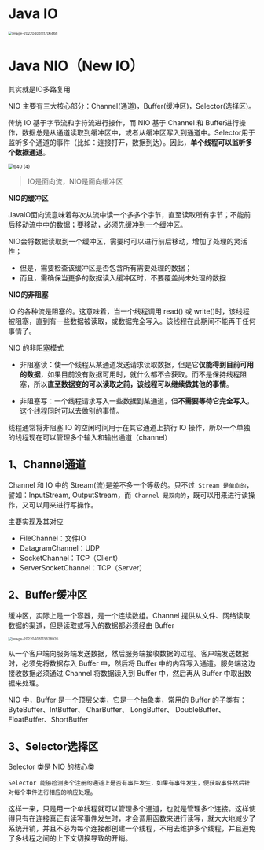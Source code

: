 # Java IO

<img src="https://cdn.jsdelivr.net/gh/YiENx1205/cloudimgs/notes/202204061117929.png" alt="image-20220406111706468" style="zoom:50%;" />



# Java NIO（New IO）

其实就是IO多路复用

NIO 主要有三大核心部分：Channel(通道)，Buffer(缓冲区)，Selector(选择区)。

传统 IO 基于字节流和字符流进行操作，而 NIO 基于 Channel 和 Buffer进行操作，数据总是从通道读取到缓冲区中，或者从缓冲区写入到通道中。Selector用于监听多个通道的事件（比如：连接打开，数据到达）。因此，**单个线程可以监听多个数据通道**。

<img src="https://cdn.jsdelivr.net/gh/YiENx1205/cloudimgs/notes/202207191651377.png" alt="640 (4)" style="zoom:67%;" />

> IO是面向流，NIO是面向缓冲区

**NIO的缓冲区**

JavaIO面向流意味着每次从流中读一个多多个字节，直至读取所有字节；不能前后移动流中中的数据；要移动，必须先缓冲到一个缓冲区。

NIO会将数据读取到一个缓冲区，需要时可以进行前后移动，增加了处理的灵活性；

- 但是，需要检查该缓冲区是否包含所有需要处理的数据；
- 而且，需确保当更多的数据读入缓冲区时，不要覆盖尚未处理的数据

**NIO的非阻塞**

IO 的各种流是阻塞的。这意味着，当一个线程调用 read() 或 write()时，该线程被阻塞，直到有一些数据被读取，或数据完全写入。该线程在此期间不能再干任何事情了。

NIO 的非阻塞模式

- 非阻塞读：使一个线程从某通道发送请求读取数据，但是它**仅能得到目前可用的数据**，如果目前没有数据可用时，就什么都不会获取。而不是保持线程阻塞，所以**直至数据变的可以读取之前，该线程可以继续做其他的事情**。

- 非阻塞写：一个线程请求写入一些数据到某通道，但**不需要等待它完全写入**，这个线程同时可以去做别的事情。

线程通常将非阻塞 IO 的空闲时间用于在其它通道上执行 IO 操作，所以一个单独的线程现在可以管理多个输入和输出通道（channel）

## 1、Channel通道

Channel 和 IO 中的 Stream(流)是差不多一个等级的。只不过` Stream 是单向的`，譬如：InputStream, OutputStream，而` Channel 是双向的`，既可以用来进行读操作，又可以用来进行写操作。

主要实现及其对应

- FileChannel：文件IO
- DatagramChannel：UDP
- SocketChannel：TCP（Client）
- ServerSocketChannel：TCP（Server）

## 2、Buffer缓冲区

缓冲区，实际上是一个容器，是一个连续数组。Channel 提供从文件、网络读取数据的渠道，但是读取或写入的数据都必须经由 Buffer

<img src="https://cdn.jsdelivr.net/gh/YiENx1205/cloudimgs/notes/202204061133636.png" alt="image-20220406113328926" style="zoom: 50%;" />

从一个客户端向服务端发送数据，然后服务端接收数据的过程。客户端发送数据时，必须先将数据存入 Buffer 中，然后将 Buffer 中的内容写入通道。服务端这边接收数据必须通过 Channel 将数据读入到 Buffer 中，然后再从 Buffer 中取出数据来处理。 

NIO 中，Buffer 是一个顶层父类，它是一个抽象类，常用的 Buffer 的子类有：ByteBuffer、IntBuffer、 CharBuffer、 LongBuffer、 DoubleBuffer、FloatBuffer、ShortBuffer

## 3、Selector选择区

Selector 类是 NIO 的核心类

`Selector 能够检测多个注册的通道上是否有事件发生，如果有事件发生，便获取事件然后针对每个事件进行相应的响应处理`。

这样一来，只是用一个单线程就可以管理多个通道，也就是管理多个连接。这样使得只有在连接真正有读写事件发生时，才会调用函数来进行读写，就大大地减少了系统开销，并且不必为每个连接都创建一个线程，不用去维护多个线程，并且避免了多线程之间的上下文切换导致的开销。




